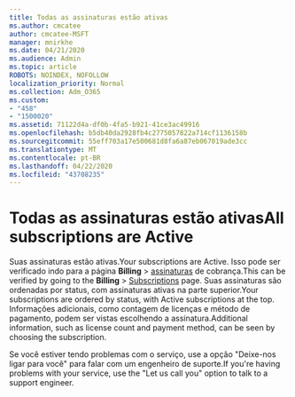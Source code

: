 ```yaml
---
title: Todas as assinaturas estão ativas
ms.author: cmcatee
author: cmcatee-MSFT
manager: mnirkhe
ms.date: 04/21/2020
ms.audience: Admin
ms.topic: article
ROBOTS: NOINDEX, NOFOLLOW
localization_priority: Normal
ms.collection: Adm_O365
ms.custom:
- "458"
- "1500020"
ms.assetid: 71122d4a-df0b-4fa5-b921-41ce3ac49916
ms.openlocfilehash: b5db40da2928fb4c2775057822a714cf1136158b
ms.sourcegitcommit: 55eff703a17e500681d8fa6a87eb067019ade3cc
ms.translationtype: MT
ms.contentlocale: pt-BR
ms.lasthandoff: 04/22/2020
ms.locfileid: "43708235"
---
```

# <a name="all-subscriptions-are-active"></a><span data-ttu-id="dce4c-102">Todas as assinaturas estão ativas</span><span class="sxs-lookup"><span data-stu-id="dce4c-102">All subscriptions are Active</span></span>

<span data-ttu-id="dce4c-103">Suas assinaturas estão ativas.</span><span class="sxs-lookup"><span data-stu-id="dce4c-103">Your subscriptions are Active.</span></span> <span data-ttu-id="dce4c-104">Isso pode ser verificado indo para a página **Billing** \> [assinaturas](https://go.microsoft.com/fwlink/p/?linkid=842054) de cobrança.</span><span class="sxs-lookup"><span data-stu-id="dce4c-104">This can be verified by going to the **Billing** \> [Subscriptions](https://go.microsoft.com/fwlink/p/?linkid=842054) page.</span></span> <span data-ttu-id="dce4c-105">Suas assinaturas são ordenadas por status, com assinaturas ativas na parte superior.</span><span class="sxs-lookup"><span data-stu-id="dce4c-105">Your subscriptions are ordered by status, with Active subscriptions at the top.</span></span> <span data-ttu-id="dce4c-106">Informações adicionais, como contagem de licenças e método de pagamento, podem ser vistas escolhendo a assinatura.</span><span class="sxs-lookup"><span data-stu-id="dce4c-106">Additional information, such as license count and payment method, can be seen by choosing the subscription.</span></span>
  
<span data-ttu-id="dce4c-107">Se você estiver tendo problemas com o serviço, use a opção "Deixe-nos ligar para você" para falar com um engenheiro de suporte.</span><span class="sxs-lookup"><span data-stu-id="dce4c-107">If you're having problems with your service, use the "Let us call you" option to talk to a support engineer.</span></span>